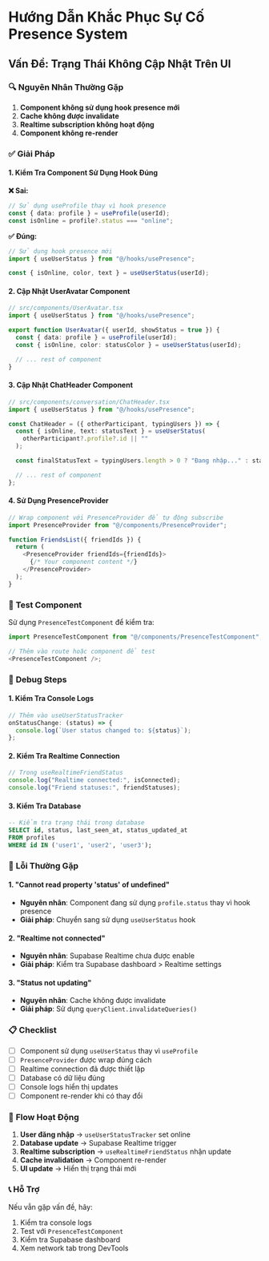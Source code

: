# Hướng Dẫn Khắc Phục Sự Cố Presence System

## Vấn Đề: Trạng Thái Không Cập Nhật Trên UI

### 🔍 **Nguyên Nhân Thường Gặp**

1. **Component không sử dụng hook presence mới**
2. **Cache không được invalidate**
3. **Realtime subscription không hoạt động**
4. **Component không re-render**

### ✅ **Giải Pháp**

#### 1. **Kiểm Tra Component Sử Dụng Hook Đúng**

**❌ Sai:**

```typescript
// Sử dụng useProfile thay vì hook presence
const { data: profile } = useProfile(userId);
const isOnline = profile?.status === "online";
```

**✅ Đúng:**

```typescript
// Sử dụng hook presence mới
import { useUserStatus } from "@/hooks/usePresence";

const { isOnline, color, text } = useUserStatus(userId);
```

#### 2. **Cập Nhật UserAvatar Component**

```typescript
// src/components/UserAvatar.tsx
import { useUserStatus } from "@/hooks/usePresence";

export function UserAvatar({ userId, showStatus = true }) {
  const { data: profile } = useProfile(userId);
  const { isOnline, color: statusColor } = useUserStatus(userId);

  // ... rest of component
}
```

#### 3. **Cập Nhật ChatHeader Component**

```typescript
// src/components/conversation/ChatHeader.tsx
import { useUserStatus } from "@/hooks/usePresence";

const ChatHeader = ({ otherParticipant, typingUsers }) => {
  const { isOnline, text: statusText } = useUserStatus(
    otherParticipant?.profile?.id || ""
  );

  const finalStatusText = typingUsers.length > 0 ? "Đang nhập..." : statusText;

  // ... rest of component
};
```

#### 4. **Sử Dụng PresenceProvider**

```typescript
// Wrap component với PresenceProvider để tự động subscribe
import PresenceProvider from "@/components/PresenceProvider";

function FriendsList({ friendIds }) {
  return (
    <PresenceProvider friendIds={friendIds}>
      {/* Your component content */}
    </PresenceProvider>
  );
}
```

### 🧪 **Test Component**

Sử dụng `PresenceTestComponent` để kiểm tra:

```typescript
import PresenceTestComponent from "@/components/PresenceTestComponent";

// Thêm vào route hoặc component để test
<PresenceTestComponent />;
```

### 🔧 **Debug Steps**

#### 1. **Kiểm Tra Console Logs**

```typescript
// Thêm vào useUserStatusTracker
onStatusChange: (status) => {
  console.log(`User status changed to: ${status}`);
};
```

#### 2. **Kiểm Tra Realtime Connection**

```typescript
// Trong useRealtimeFriendStatus
console.log("Realtime connected:", isConnected);
console.log("Friend statuses:", friendStatuses);
```

#### 3. **Kiểm Tra Database**

```sql
-- Kiểm tra trạng thái trong database
SELECT id, status, last_seen_at, status_updated_at
FROM profiles
WHERE id IN ('user1', 'user2', 'user3');
```

### 🚨 **Lỗi Thường Gặp**

#### 1. **"Cannot read property 'status' of undefined"**

- **Nguyên nhân**: Component đang sử dụng `profile.status` thay vì hook presence
- **Giải pháp**: Chuyển sang sử dụng `useUserStatus` hook

#### 2. **"Realtime not connected"**

- **Nguyên nhân**: Supabase Realtime chưa được enable
- **Giải pháp**: Kiểm tra Supabase dashboard > Realtime settings

#### 3. **"Status not updating"**

- **Nguyên nhân**: Cache không được invalidate
- **Giải pháp**: Sử dụng `queryClient.invalidateQueries()`

### 📋 **Checklist**

- [ ] Component sử dụng `useUserStatus` thay vì `useProfile`
- [ ] `PresenceProvider` được wrap đúng cách
- [ ] Realtime connection đã được thiết lập
- [ ] Database có dữ liệu đúng
- [ ] Console logs hiển thị updates
- [ ] Component re-render khi có thay đổi

### 🔄 **Flow Hoạt Động**

1. **User đăng nhập** → `useUserStatusTracker` set online
2. **Database update** → Supabase Realtime trigger
3. **Realtime subscription** → `useRealtimeFriendStatus` nhận update
4. **Cache invalidation** → Component re-render
5. **UI update** → Hiển thị trạng thái mới

### 📞 **Hỗ Trợ**

Nếu vẫn gặp vấn đề, hãy:

1. Kiểm tra console logs
2. Test với `PresenceTestComponent`
3. Kiểm tra Supabase dashboard
4. Xem network tab trong DevTools
